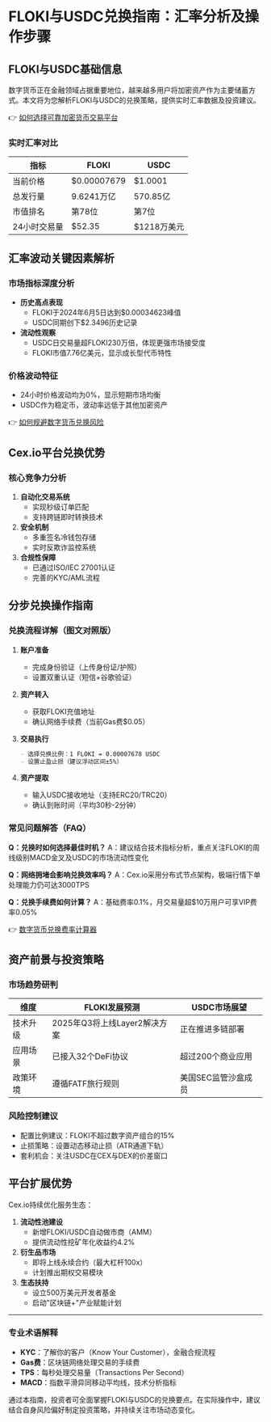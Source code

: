 # FLOKI与USDC兑换指南：汇率分析及操作步骤

## FLOKI与USDC基础信息

数字货币正在金融领域占据重要地位，越来越多用户将加密资产作为主要储蓄方式。本文将为您解析FLOKI与USDC的兑换策略，提供实时汇率数据及投资建议。

👉 [如何选择可靠加密货币交易平台](https://bit.ly/okx_welcome)

### 实时汇率对比

| 指标          | FLOKI              | USDC         |
|---------------|--------------------|--------------|
| 当前价格      | $0.00007679        | $1.0001      |
| 总发行量      | 9.6241万亿         | 570.85亿     |
| 市值排名      | 第78位             | 第7位        |
| 24小时交易量  | $52.35             | $1218万美元  |

## 汇率波动关键因素解析

### 市场指标深度分析
- **历史高点表现**
  - FLOKI于2024年6月5日达到$0.00034623峰值
  - USDC同期创下$2.3496历史记录
- **流动性观察**
  - USDC日交易量超FLOKI230万倍，体现更强市场接受度
  - FLOKI市值7.76亿美元，显示成长型代币特性

### 价格波动特征
- 24小时价格波动均为0%，显示短期市场均衡
- USDC作为稳定币，波动率远低于其他加密资产

👉 [如何规避数字货币兑换风险](https://bit.ly/okx_welcome)

## Cex.io平台兑换优势

### 核心竞争力分析
1. **自动化交易系统**
   - 实现秒级订单匹配
   - 支持跨链即时转换技术
2. **安全机制**
   - 多重签名冷钱包存储
   - 实时反欺诈监控系统
3. **合规性保障**
   - 已通过ISO/IEC 27001认证
   - 完善的KYC/AML流程

## 分步兑换操作指南

### 兑换流程详解（图文对照版）

1. **账户准备**
   - 完成身份验证（上传身份证/护照）
   - 设置双重认证（短信+谷歌验证）

2. **资产转入**
   - 获取FLOKI充值地址
   - 确认网络手续费（当前Gas费$0.05）

3. **交易执行**
   ```markdown
   - 选择兑换比例：1 FLOKI = 0.00007678 USDC
   - 设置止盈止损（建议浮动区间±5%）
   ```

4. **资产提取**
   - 输入USDC接收地址（支持ERC20/TRC20）
   - 确认到账时间（平均30秒-2分钟）

### 常见问题解答（FAQ）

**Q：兑换时如何选择最佳时机？**
A：建议结合技术指标分析，重点关注FLOKI的周线级别MACD金叉及USDC的市场流动性变化

**Q：网络拥堵会影响兑换效率吗？**
A：Cex.io采用分布式节点架构，极端行情下单处理能力仍可达3000TPS

**Q：兑换手续费如何计算？**
A：基础费率0.1%，月交易量超$10万用户可享VIP费率0.05%

👉 [数字货币兑换费率计算器](https://bit.ly/okx_welcome)

## 资产前景与投资策略

### 市场趋势研判

| 维度       | FLOKI发展预测       | USDC市场展望       |
|------------|---------------------|--------------------|
| 技术升级   | 2025年Q3将上线Layer2解决方案 | 正在推进多链部署   |
| 应用场景   | 已接入32个DeFi协议  | 超过200个商业应用  |
| 政策环境   | 遵循FATF旅行规则    | 美国SEC监管沙盒成员|

### 风险控制建议
- 配置比例建议：FLOKI不超过数字资产组合的15%
- 止损策略：设置动态移动止损（ATR通道下轨）
- 套利机会：关注USDC在CEX与DEX的价差窗口

## 平台扩展优势

Cex.io持续优化服务生态：
1. **流动性池建设**
   - 新增FLOKI/USDC自动做市商（AMM）
   - 提供流动性挖矿年化收益约4.2%
2. **衍生品市场**
   - 即将上线永续合约（最大杠杆100x）
   - 计划推出期权交易模块
3. **生态扶持**
   - 设立500万美元开发者基金
   - 启动"区块链+"产业赋能计划

---

### 专业术语解释
- **KYC**：了解你的客户（Know Your Customer），金融合规流程
- **Gas费**：区块链网络处理交易的手续费
- **TPS**：每秒处理交易量（Transactions Per Second）
- **MACD**：指数平滑异同移动平均线，技术分析指标

通过本指南，投资者可全面掌握FLOKI与USDC的兑换要点。在实际操作中，建议结合自身风险偏好制定投资策略，并持续关注市场动态变化。